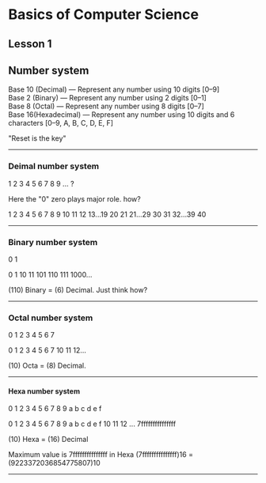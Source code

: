 # Basics of Computer Science

## Lesson 1

## Number system

Base 10 (Decimal) — Represent any number using 10 digits [0–9]  
Base 2 (Binary) — Represent any number using 2 digits [0–1]  
Base 8 (Octal) — Represent any number using 8 digits [0–7]  
Base 16(Hexadecimal) — Represent any number using 10 digits and 6 characters [0–9, A, B, C, D, E, F]  

"Reset is the key"  

***

### Deimal number system  

1 2 3 4 5 6 7 8 9 ... ?

Here the "0" zero plays major role. how?

1 2 3 4 5 6 7 8 9 10 11 12 13...19 20 21 21...29 30 31 32...39 40

***

### Binary number system  

0 1

0 1 10 11 101 110 111 1000...

(110) Binary = (6) Decimal. Just think how?

***

### Octal number system  

0 1 2 3 4 5 6 7

0 1 2 3 4 5 6 7 10 11 12...

(10) Octa = (8) Decimal.

***

#### Hexa number system

0 1 2 3 4 5 6 7 8 9 a b c d e f

0 1 2 3 4 5 6 7 8 9 a b c d e f 10 11 12 ... 7fffffffffffffff

(10) Hexa = (16) Decimal

Maximum value is 7fffffffffffffff in Hexa
(7fffffffffffffff)16 = (9223372036854775807)10

***

